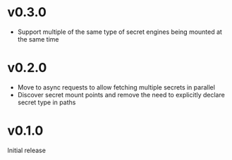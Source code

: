 # v0.3.0

- Support multiple of the same type of secret engines being mounted at the same time

# v0.2.0

- Move to async requests to allow fetching multiple secrets in parallel
- Discover secret mount points and remove the need to explicitly declare secret type in paths

# v0.1.0

Initial release